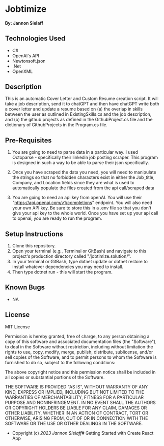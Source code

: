 # Jobtimize

#### By: Jannon Sielaff


## Technologies Used

* C#
* OpenAI's API
* Newtonsoft.json
* .Net
* OpenXML

## Description

This is an automatic Cover Letter and Custom Resume creation script.  It will take a job description, send it to chatGPT and then have chatGPT write both a cover letter and update a resume based on (a) the overlap in skills between the user as outlined in ExistingSkills.cs and the job description, and (b) the github projects as defined in the GithubProject.cs file and the dictionary of GithubProjects in the Program.cs file.

## Pre-Requisites

1. You are going to need to parse data in a particular way.  I used Octoparse - specifically their linkedin job posting scraper.  This program is designed in such a way to be able to parse their json specifically.

2. Once you have scraped the data you need, you will need to manipulate the strings so that no forbidden characters exist in either the Job_title, Company, and Location fields since they are what is used to automatically populate the files created from the api call/scraped data

3. You are going to need an api key from openAI.  You will use their "https://api.openai.com/v1/completions" endpoint.  You will also need your own API key.  Be sure to store this in a .env file so that you don't give your api key to the whole world.  Once you have set up your api call to openai, you are ready to run the program.
## Setup Instructions 

1. Clone this repository.
2. Open your terminal (e.g., Terminal or GitBash) and navigate to this project's production directory called "/jobtimize.solution/".
3. In your terminal or GitBash, type dotnet update or dotnet restore to install whatever dependencies you may need to install.
4. Then type dotnet run - this will start the program.


## Known Bugs

* NA


## License 

MIT License

Permission is hereby granted, free of charge, to any person obtaining a copy of this software and associated documentation files (the "Software"), to deal in the Software without restriction, including without limitation the rights to use, copy, modify, merge, publish, distribute, sublicense, and/or sell copies of the Software, and to permit persons to whom the Software is furnished to do so, subject to the following conditions:

The above copyright notice and this permission notice shall be included in all copies or substantial portions of the Software.

THE SOFTWARE IS PROVIDED "AS IS", WITHOUT WARRANTY OF ANY KIND, EXPRESS OR IMPLIED, INCLUDING BUT NOT LIMITED TO THE WARRANTIES OF MERCHANTABILITY, FITNESS FOR A PARTICULAR PURPOSE AND NONINFRINGEMENT. IN NO EVENT SHALL THE AUTHORS OR COPYRIGHT HOLDERS BE LIABLE FOR ANY CLAIM, DAMAGES OR OTHER LIABILITY, WHETHER IN AN ACTION OF CONTRACT, TORT OR OTHERWISE, ARISING FROM, OUT OF OR IN CONNECTION WITH THE SOFTWARE OR THE USE OR OTHER DEALINGS IN THE SOFTWARE.

* Copyright (c) _2023_ _Jannon Sielaff_# Getting Started with Create React App

